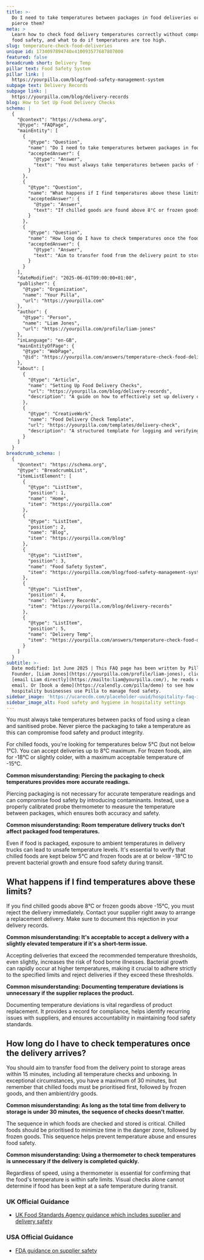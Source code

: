 ```yaml
---
title: >-
  Do I need to take temperatures between packages in food deliveries or can I
  pierce them?
meta: >
  Learn how to check food delivery temperatures correctly without compromising
  food safety, and what to do if temperatures are too high.
slug: temperature-check-food-deliveries
unique id: 1734097894740x410093577687807000
featured: false
breadcrumb short: Delivery Temp
pillar text: Food Safety System
pillar link: |
  https://yourpilla.com/blog/food-safety-management-system
subpage text: Delivery Records
subpage link: |
  https://yourpilla.com/blog/delivery-records
blog: How to Set Up Food Delivery Checks
schema: |
  {
    "@context": "https://schema.org",
    "@type": "FAQPage",
    "mainEntity": [
      {
        "@type": "Question",
        "name": "Do I need to take temperatures between packages in food deliveries, or can I pierce them?",
        "acceptedAnswer": {
          "@type": "Answer",
          "text": "You must always take temperatures between packs of food using a clean and sanitised probe. Never pierce the packaging to take a temperature as this can compromise food safety and product integrity. For chilled foods, aim for temperatures below 5°C but not below 1°C, and accept deliveries up to 8°C. For frozen foods, target -18°C or slightly colder, with a maximum acceptable temperature of -15°C. Use a proper probe, not piercing, as piercing packaging is unnecessary for accurate temperature readings and compromises food safety."
        }
      },
      {
        "@type": "Question",
        "name": "What happens if I find temperatures above these limits in a food delivery?",
        "acceptedAnswer": {
          "@type": "Answer",
          "text": "If chilled goods are found above 8°C or frozen goods above -15°C during a delivery, you must reject the delivery immediately and contact your supplier to arrange a replacement. Make sure to document this rejection in your delivery records to maintain compliance, identify recurring issues with suppliers, and ensure accountability in maintaining food safety standards."
        }
      },
      {
        "@type": "Question",
        "name": "How long do I have to check temperatures once the food delivery arrives?",
        "acceptedAnswer": {
          "@type": "Answer",
          "text": "Aim to transfer food from the delivery point to storage areas within 15 minutes, including all temperature checks and unboxing. In exceptional circumstances, you have a maximum of 30 minutes. Chilled foods must be prioritised first, followed by frozen goods, then ambient/dry goods, to minimise time in the danger zone and prevent temperature abuse."
        }
      }
    ],
    "dateModified": "2025-06-01T09:00:00+01:00",
    "publisher": {
      "@type": "Organization",
      "name": "Your Pilla",
      "url": "https://yourpilla.com"
    },
    "author": {
      "@type": "Person",
      "name": "Liam Jones",
      "url": "https://yourpilla.com/profile/liam-jones"
    },
    "inLanguage": "en-GB",
    "mainEntityOfPage": {
      "@type": "WebPage",
      "@id": "https://yourpilla.com/answers/temperature-check-food-deliveries"
    },
    "about": [
      {
        "@type": "Article",
        "name": "Setting Up Food Delivery Checks",
        "url": "https://yourpilla.com/blog/delivery-records",
        "description": "A guide on how to effectively set up delivery checks for proper food safety management."
      },
      {
        "@type": "CreativeWork",
        "name": "Food Delivery Check Template",
        "url": "https://yourpilla.com/templates/delivery-check",
        "description": "A structured template for logging and verifying food deliveries, including temperature checks and supplier details."
      }
    ]
  }
breadcrumb_schema: |
  {
    "@context": "https://schema.org",
    "@type": "BreadcrumbList",
    "itemListElement": [
      {
        "@type": "ListItem",
        "position": 1,
        "name": "Home",
        "item": "https://yourpilla.com"
      },
      {
        "@type": "ListItem",
        "position": 2,
        "name": "Blog",
        "item": "https://yourpilla.com/blog"
      },
      {
        "@type": "ListItem",
        "position": 3,
        "name": "Food Safety System",
        "item": "https://yourpilla.com/blog/food-safety-management-system"
      },
      {
        "@type": "ListItem",
        "position": 4,
        "name": "Delivery Records",
        "item": "https://yourpilla.com/blog/delivery-records"
      },
      {
        "@type": "ListItem",
        "position": 5,
        "name": "Delivery Temp",
        "item": "https://yourpilla.com/answers/temperature-check-food-deliveries"
      }
    ]
  }
subtitle: >-
  Date modified: 1st June 2025 | This FAQ page has been written by Pilla
  Founder, [Liam Jones](https://yourpilla.com/profile/liam-jones), click to
  [email Liam directly](https://mailto:liam@yourpilla.com/), he reads every
  email. Or [book a demo](https://calendly.com/pilla/demo) to see how
  hospitality businesses use Pilla to manage food safety.
sidebar_image: 'https://ucarecdn.com/placeholder-uuid/hospitality-faq-image.jpg'
sidebar_image_alt: Food safety and hygiene in hospitality settings
---
```

You must always take temperatures between packs of food using a clean and sanitised probe. Never pierce the packaging to take a temperature as this can compromise food safety and product integrity.

For chilled foods, you're looking for temperatures below 5°C (but not below 1°C). You can accept deliveries up to 8°C maximum. For frozen foods, aim for -18°C or slightly colder, with a maximum acceptable temperature of -15°C.

**Common misunderstanding: Piercing the packaging to check temperatures provides more accurate readings.**

Piercing packaging is not necessary for accurate temperature readings and can compromise food safety by introducing contaminants. Instead, use a properly calibrated probe thermometer to measure the temperature between packages, which ensures both accuracy and safety.

**Common misunderstanding: Room temperature delivery trucks don't affect packaged food temperatures.**

Even if food is packaged, exposure to ambient temperatures in delivery trucks can lead to unsafe temperature levels. It's essential to verify that chilled foods are kept below 5°C and frozen foods are at or below -18°C to prevent bacterial growth and ensure food safety during transit.

## What happens if I find temperatures above these limits?

If you find chilled goods above 8°C or frozen goods above -15°C, you must reject the delivery immediately. Contact your supplier right away to arrange a replacement delivery. Make sure to document this rejection in your delivery records.

**Common misunderstanding: It's acceptable to accept a delivery with a slightly elevated temperature if it's a short-term issue.**

Accepting deliveries that exceed the recommended temperature thresholds, even slightly, increases the risk of food borne illnesses. Bacterial growth can rapidly occur at higher temperatures, making it crucial to adhere strictly to the specified limits and reject deliveries if they exceed these thresholds.

**Common misunderstanding: Documenting temperature deviations is unnecessary if the supplier replaces the product.**

Documenting temperature deviations is vital regardless of product replacement. It provides a record for compliance, helps identify recurring issues with suppliers, and ensures accountability in maintaining food safety standards.

## How long do I have to check temperatures once the delivery arrives?

You should aim to transfer food from the delivery point to storage areas within 15 minutes, including all temperature checks and unboxing. In exceptional circumstances, you have a maximum of 30 minutes, but remember that chilled foods must be prioritised first, followed by frozen goods, and then ambient/dry goods.

**Common misunderstanding: As long as the total time from delivery to storage is under 30 minutes, the sequence of checks doesn't matter.**

The sequence in which foods are checked and stored is critical. Chilled foods should be prioritised to minimize time in the danger zone, followed by frozen goods. This sequence helps prevent temperature abuse and ensures food safety.

**Common misunderstanding: Using a thermometer to check temperatures is unnecessary if the delivery is completed quickly.**

Regardless of speed, using a thermometer is essential for confirming that the food's temperature is within safe limits. Visual checks alone cannot determine if food has been kept at a safe temperature during transit.

### UK Official Guidance

-   [UK Food Standards Agency guidance which includes supplier and delivery safety](https://www.food.gov.uk/business-guidance/managing-food-safety)

### USA Official Guidance

-   [FDA guidance on supplier safety](https://www.fda.gov/food/importing-food-products-united-states/industry-resources-third-party-audit-standards-and-fsma-supplier-verification-requirements)
